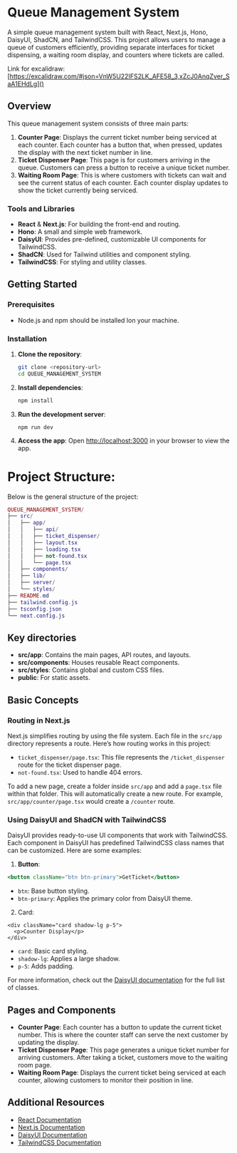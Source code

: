 # Queue Management System

A simple queue management system built with React, Next.js, Hono, DaisyUI, ShadCN, and TailwindCSS. This project allows users to manage a queue of customers efficiently, providing separate interfaces for ticket dispensing, a waiting room display, and counters where tickets are called.

Link for excalidraw: [https://excalidraw.com/#json=VnW5U22IFS2LK_AFE58_3,xZcJ0AnqZver_SaA1EHdLg]()

## Overview

This queue management system consists of three main parts:

1. **Counter Page**: Displays the current ticket number being serviced at each counter. Each counter has a button that, when pressed, updates the display with the next ticket number in line.
2. **Ticket Dispenser Page**: This page is for customers arriving in the queue. Customers can press a button to receive a unique ticket number.
3. **Waiting Room Page**: This is where customers with tickets can wait and see the current status of each counter. Each counter display updates to show the ticket currently being serviced.

### Tools and Libraries

- **React** & **Next.js**: For building the front-end and routing.
- **Hono**: A small and simple web framework.
- **DaisyUI**: Provides pre-defined, customizable UI components for TailwindCSS.
- **ShadCN**: Used for Tailwind utilities and component styling.
- **TailwindCSS**: For styling and utility classes.

## Getting Started

### Prerequisites

- Node.js and npm should be installed lon your machine.

### Installation

1. **Clone the repository**:

   ```bash
   git clone <repository-url>
   cd QUEUE_MANAGEMENT_SYSTEM
   ```

2. **Install dependencies**:

   ```bash
   npm install
   ```

3. **Run the development server**:

   ```
   npm run dev
   ```

4. **Access the app**: Open [http://localhost:3000]() in your browser to view the app.

# **Project Structure**:

Below is the general structure of the project:

```lua
QUEUE_MANAGEMENT_SYSTEM/
├── src/
│   ├── app/
│   │   ├── api/
│   │   ├── ticket_dispenser/
│   │   ├── layout.tsx
│   │   ├── loading.tsx
│   │   ├── not-found.tsx
│   │   └── page.tsx
│   ├── components/
│   ├── lib/
│   ├── server/
│   └── styles/
├── README.md
├── tailwind.config.js
├── tsconfig.json
└── next.config.js
```

## Key directories

- **src/app**: Contains the main pages, API routes, and layouts.
- **src/components**: Houses reusable React components.
- **src/styles**: Contains global and custom CSS files.
- **public**: For static assets.

## Basic Concepts

### Routing in Next.js

Next.js simplifies routing by using the file system. Each file in the `src/app` directory represents a route. Here’s how routing works in this project:

- `ticket_dispenser/page.tsx`: This file represents the `/ticket_dispenser` route for the ticket dispenser page.
- `not-found.tsx`: Used to handle 404 errors.

To add a new page, create a folder inside `src/app` and add a `page.tsx` file within that folder. This will automatically create a new route. For example, `src/app/counter/page.tsx` would create a `/counter` route.

### Using DaisyUI and ShadCN with TailwindCSS

DaisyUI provides ready-to-use UI components that work with TailwindCSS. Each component in DaisyUI has predefined TailwindCSS class names that can be customized. Here are some examples:

1. **Button**:

```jsx
<button className="btn btn-primary">GetTicket</button>
```

- `btn`: Base button styling.
- `btn-primary`: Applies the primary color from DaisyUI theme.

2. Card:

```jsk
<div className="card shadow-lg p-5">
  <p>Counter Display</p>
</div>
```

- `card`: Basic card styling.
- `shadow-lg`: Applies a large shadow.
- `p-5`: Adds padding.

For more information, check out the [DaisyUI documentation](https://daisyui.com/) for the full list of classes.

## Pages and Components

- **Counter Page**: Each counter has a button to update the current ticket number. This is where the counter staff can serve the next customer by updating the display.
- **Ticket Dispenser Page**: This page generates a unique ticket number for arriving customers. After taking a ticket, customers move to the waiting room page.
- **Waiting Room Page**: Displays the current ticket being serviced at each counter, allowing customers to monitor their position in line.

## Additional Resources

- [React Documentation](https://react.dev/learn)
- [Next.js Documentation](https://nextjs.org/docs)
- [DaisyUI Documentation](https://daisyui.com/components/)
- [TailwindCSS Documentation](https://tailwindcss.com/docs)
